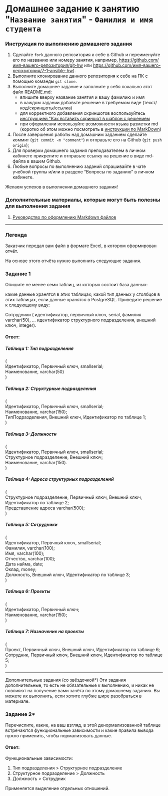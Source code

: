 # Домашнее задание к занятию "`Название занятия`" - `Фамилия и имя студента`


### Инструкция по выполнению домашнего задания

   1. Сделайте `fork` данного репозитория к себе в Github и переименуйте его по названию или номеру занятия, например, https://github.com/имя-вашего-репозитория/git-hw или  https://github.com/имя-вашего-репозитория/7-1-ansible-hw).
   2. Выполните клонирование данного репозитория к себе на ПК с помощью команды `git clone`.
   3. Выполните домашнее задание и заполните у себя локально этот файл README.md:
      - впишите вверху название занятия и вашу фамилию и имя
      - в каждом задании добавьте решение в требуемом виде (текст/код/скриншоты/ссылка)
      - для корректного добавления скриншотов воспользуйтесь [инструкцией "Как вставить скриншот в шаблон с решением](https://github.com/netology-code/sys-pattern-homework/blob/main/screen-instruction.md)
      - при оформлении используйте возможности языка разметки md (коротко об этом можно посмотреть в [инструкции  по MarkDown](https://github.com/netology-code/sys-pattern-homework/blob/main/md-instruction.md))
   4. После завершения работы над домашним заданием сделайте коммит (`git commit -m "comment"`) и отправьте его на Github (`git push origin`);
   5. Для проверки домашнего задания преподавателем в личном кабинете прикрепите и отправьте ссылку на решение в виде md-файла в вашем Github.
   6. Любые вопросы по выполнению заданий спрашивайте в чате учебной группы и/или в разделе “Вопросы по заданию” в личном кабинете.
   
Желаем успехов в выполнении домашнего задания!
   
### Дополнительные материалы, которые могут быть полезны для выполнения задания

1. [Руководство по оформлению Markdown файлов](https://gist.github.com/Jekins/2bf2d0638163f1294637#Code)

---

### Легенда
Заказчик передал вам файл в формате Excel, в котором сформирован отчёт.

На основе этого отчёта нужно выполнить следующие задания.

### Задание 1
Опишите не менее семи таблиц, из которых состоит база данных:

какие данные хранятся в этих таблицах;
какой тип данных у столбцов в этих таблицах, если данные хранятся в PostgreSQL.
Приведите решение к следующему виду:

Сотрудники (
идентификатор, первичный ключ, serial,
фамилия varchar(50),
...
идентификатор структурного подразделения, внешний ключ, integer).
#### Ответ:

##### Таблица 1: Тип подразделения  
(  
    Идентификатор, Первичный ключ, smallserial;  
    Наименование, varchar(50)  
)  

##### Таблица 2: Структурные подразделения  
(  
    Идентификатор, Первичный ключ, smallserial;  
    Наименование, varchar(150);  
    ТипПодразделения, Внешний ключ, Идентификатор по таблице 1;  
)  

##### Таблица 3: Должности  
(  
    Идентификатор, Первичный ключ, smallserial;  
    Структурное подразделение, Внешний ключ;  
    Наименование, varchar(150).  
)  

##### Таблица 4: Адреса структурных подразделений  
(  
    Структурное подразделение, Первичный ключ, Внешний ключ, Идентификатор по таблице 2;  
    Представление адреса varchar(500);  
)  

##### Таблица 5: Сотрудники  
(  
    Идентификатор, Первчный ключ, smallserial;  
    Фамилия, varchar(100);  
    Имя, varchar(100);  
    Отчество, varchar(100);  
    Дата найма, date;  
    Оклад, money;  
    Должность, Внешний ключ, Идентификатор по таблице 3;  
)  

##### Таблица 6: Проекты  
(  
    Идентификатор, Первичный ключ;  
    Наименование, varchar(150);  
)  

##### Таблица 7: Назначение на проекты  
(  
    Проект, Первичный ключ, Внешний ключ, Идентификатор по таблице 6;  
    Сотрудник, Первичный ключ, Внешний ключ, Идентификатор по таблице 5;  
)  


---

Дополнительные задания (со звёздочкой*)
Эти задания дополнительные, то есть не обязательные к выполнению, и никак не повлияют на получение вами зачёта по этому домашнему заданию. Вы можете их выполнить, если хотите глубже шире разобраться в материале.

### Задание 2*
Перечислите, какие, на ваш взгляд, в этой денормализованной таблице встречаются функциональные зависимости и какие правила вывода нужно применить, чтобы нормализовать данные.

#### Ответ: 
Функциональные зависимости:
1. Тип подразделения > Структурное подразделение
2. Структурное подразделение > Должность
3. Должность > Сотрудник

Применяется выделение отдельных отношений.